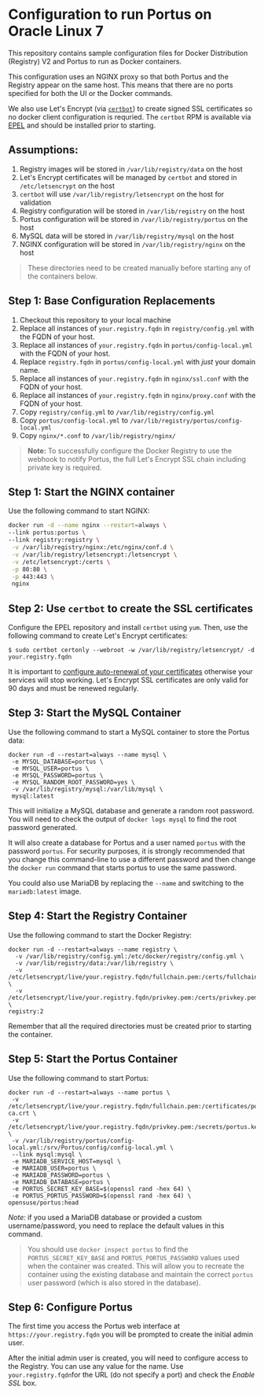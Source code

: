 # Configuration to run Portus on Oracle Linux 7

This repository contains sample configuration files for Docker Distribution
(Registry) V2 and Portus to run as Docker containers.

This configuration uses an NGINX proxy so that both Portus and the Registry
appear on the same host. This means that there are no ports specified for both
the UI or the Docker commands.

We also use Let's Encrypt (via [`certbot`](https://certbot.eff.org/docs/index.html))
to create signed SSL certificates so no docker client configuration is requried.
The `certbot` RPM is available via [EPEL](https://fedoraproject.org/wiki/EPEL)
and should be installed prior to starting.

## Assumptions:

1. Registry images will be stored in `/var/lib/registry/data` on the host
1. Let's Encrypt certificates will be managed by `certbot` and stored in
`/etc/letsencrypt` on the host
1. `certbot` will use `/var/lib/registry/letsencrypt` on the host for validation
1. Registry configuration will be stored in `/var/lib/registry` on the host
1. Portus configuration will be stored in `/var/lib/registry/portus` on the host
1. MySQL data will be stored in `/var/lib/registry/mysql` on the host
1. NGINX configuration will be stored in `/var/lib/registry/nginx` on the host

> These directories need to be created manually before starting any of the containers below.

## Step 1: Base Configuration Replacements

1. Checkout this repository to your local machine
1. Replace all instances of `your.registry.fqdn` in `registry/config.yml` with the FQDN of your host.
1. Replace all instances of `your.registry.fqdn` in `portus/config-local.yml` with the FQDN of your host.
1. Replace `registry.fqdn` in `portus/config-local.yml` with _just_ your domain name.
1. Replace all instances of `your.registry.fqdn` in `nginx/ssl.conf` with the FQDN of your host.
1. Replace all instances of `your.registry.fqdn` in `nginx/proxy.conf` with the FQDN of your host.
1. Copy `registry/config.yml` to `/var/lib/registry/config.yml`
1. Copy `portus/config-local.yml` to `/var/lib/registry/portus/config-local.yml`
1. Copy `nginx/*.conf` to `/var/lib/registry/nginx/`

> **Note:** To successfully configure the Docker Registry to use the webhook to
notify Portus, the full Let's Encrypt SSL chain including private key is required.

## Step 1: Start the NGINX container

Use the following command to start NGINX:

```bash
docker run -d --name nginx --restart=always \
--link portus:portus \
--link registry:registry \
 -v /var/lib/registry/nginx:/etc/nginx/conf.d \
 -v /var/lib/registry/letsencrypt:/letsencrypt \
 -v /etc/letsencrypt:/certs \
 -p 80:80 \
 -p 443:443 \
 nginx
 ```

## Step 2: Use `certbot` to create the SSL certificates

Configure the EPEL repository and install `certbot` using `yum`. Then, use the
following command to create Let's Encrypt certificates:

```
$ sudo certbot certonly --webroot -w /var/lib/registry/letsencrypt/ -d your.registry.fqdn
```

It is important to [configure auto-renewal of your certificates](https://certbot.eff.org/docs/using.html#renewing-certificates)
otherwise your services will stop working. Let's Encrypt SSL certificates are
only valid for 90 days and must be renewed regularly.

## Step 3: Start the MySQL Container

Use the following command to start a MySQL container to store the Portus data:

```
docker run -d --restart=always --name mysql \
 -e MYSQL_DATABASE=portus \
 -e MYSQL_USER=portus \
 -e MYSQL_PASSWORD=portus \
 -e MYSQL_RANDOM_ROOT_PASSWORD=yes \
 -v /var/lib/registry/mysql:/var/lib/mysql \
 mysql:latest
```

This will initialize a MySQL database and generate a random root password. You
will need to check the output of `docker logs mysql` to find the root password
generated.

It will also create a database for Portus and a user named `portus` with the
password `portus`. For security purposes, it is strongly recommended that you
change this command-line to use a different password and then change the
`docker run` command that starts portus to use the same password.

You could also use MariaDB by replacing the `--name` and switching to the
`mariadb:latest` image.

## Step 4: Start the Registry Container

Use the following command to start the Docker Registry:

```
docker run -d --restart=always --name registry \
  -v /var/lib/registry/config.yml:/etc/docker/registry/config.yml \
  -v /var/lib/registry/data:/var/lib/registry \
  -v /etc/letsencrypt/live/your.registry.fqdn/fullchain.pem:/certs/fullchain.pem \
  -v /etc/letsencrypt/live/your.registry.fqdn/privkey.pem:/certs/privkey.pem \
registry:2
```

Remember that all the required directories must be created prior to starting the
container.

## Step 5: Start the Portus Container

Use the following command to start Portus:

```
docker run -d --restart=always --name portus \
 -v /etc/letsencrypt/live/your.registry.fqdn/fullchain.pem:/certificates/portus-ca.crt \
 -v /etc/letsencrypt/live/your.registry.fqdn/privkey.pem:/secrets/portus.key \
 -v /var/lib/registry/portus/config-local.yml:/srv/Portus/config/config-local.yml \
 --link mysql:mysql \
 -e MARIADB_SERVICE_HOST=mysql \
 -e MARIADB_USER=portus \
 -e MARIADB_PASSWORD=portus \
 -e MARIADB_DATABASE=portus \
 -e PORTUS_SECRET_KEY_BASE=$(openssl rand -hex 64) \
 -e PORTUS_PORTUS_PASSWORD=$(openssl rand -hex 64) \
opensuse/portus:head
```
*Note:* if you used a MariaDB database or provided a custom username/password,
you need to replace the default values in this command.

> You should use `docker inspect portus` to find the `PORTUS_SECRET_KEY_BASE`
and `PORTUS_PORTUS_PASSWORD` values used when the container was created. This
will allow you to recreate the container using the existing database and maintain
the correct `portus` user password (which is also stored in the database).

## Step 6: Configure Portus

The first time you access the Portus web interface at `https://your.registry.fqdn` you will be prompted to create the initial admin user.

After the initial admin user is created, you will need to configure access to the
Registry. You can use any value for the name. Use `your.registry.fqdn`for the URL
(do not specify a port) and check the _Enable SSL_ box.
